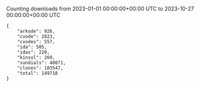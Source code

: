 
Counting downloads from 2023-01-01 00:00:00+00:00 UTC to 2023-10-27 00:00:00+00:00 UTC

```
{
    "arkode": 926,
    "cvode": 2823,
    "cvodes": 557,
    "ida": 505,
    "idas": 220,
    "kinsol": 269,
    "sundials": 40871,
    "clones": 103547,
    "total": 149718
}
```
